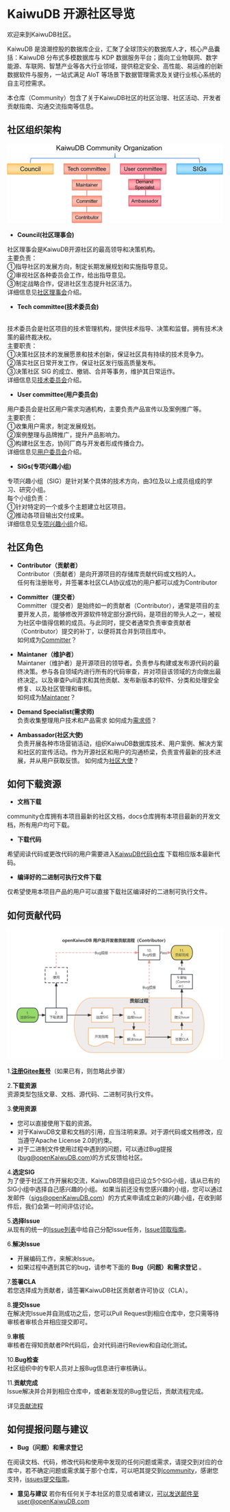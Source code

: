 # KaiwuDB 开源社区导览

欢迎来到KaiwuDB社区。

KaiwuDB 是浪潮控股的数据库企业，汇聚了全球顶尖的数据库人才，核心产品囊括：KaiwuDB 分布式多模数据库与 KDP 数据服务平台；面向工业物联网、数字能源、车联网、智慧产业等各大行业领域，提供稳定安全、高性能、易运维的创新数据软件与服务，一站式满足 AIoT 等场景下数据管理需求及关键行业核心系统的自主可控需求。

本仓库（Community）包含了关于KaiwuDB社区的社区治理、社区活动、开发者贡献指南、沟通交流指南等信息。

## 社区组织架构

![社区组织架构图](/Figures/Organization_structure.png)


- **Council(社区理事会)**

社区理事会是KaiwuDB开源社区的最高领导和决策机构。 
<br>主要负责：  
①指导社区的发展方向，制定长期发展规划和实施指导意见。  
②审视社区各种委员会工作，给出指导意见。
<br>③制定战略合作，促进社区生态提升社区活力。
<br>详细信息见[社区理事会](Council.md)介绍。

- **Tech committee(技术委员会)**

<br>技术委员会是社区项目的技术管理机构，提供技术指导、决策和监督。拥有技术决策的最终裁决权。<br>主要职责：
<br>①决策社区技术的发展愿景和技术创新，保证社区具有持续的技术竞争力。
<br>②落实社区日常开发工作，保证社区发行版高质量发布。
<br>③决策社区 SIG 的成立、撤销、合并等事务，维护其日常运作。
<br>详细信息见[技术委员会](Tech_committee.md)介绍。

- **User committee(用户委员会)**

用户委员会是社区用户需求沟通机构，主要负责产品宣传以及案例推广等。<br>主要职责：
<br>①收集用户需求，制定发展规划。
<br>②案例整理与品牌推广，提升产品影响力。
<br>③构建社区生态，协同厂商与开发者形成传播合力。
<br>详细信息见[用户委员会](User_committee.md)介绍。

- **SIGs(专项兴趣小组)**

专项兴趣小组（SIG）是针对某个具体的技术方向，由3位及以上成员组成的学习、研究小组。
<br>每个小组负责：
<br>①针对特定的一个或多个主题建立社区项目。
<br>②推动各项目输出交付成果。
<br>详细信息见[专项兴趣小组](SIGs.md)介绍。
## 社区角色
- **Contributor（贡献者）**
<br>Contributor（贡献者）是向开源项目的存储库贡献代码或文档的人。
<br>任何有注册账号，并签署本社区CLA协议成功的用户都可以成为Contributor

- **Committer（提交者）**
<br>Committer（提交者）是始终如一的贡献者（Contributor），通常是项目的主要开发人员，能够修改开源软件特定部分源代码，是项目的带头人之一，被视为社区中值得信赖的成员。与此同时，提交者通常负责审查贡献者（Contributor）提交的补丁，以便将其合并到项目库中。
<br>如何成为[Committer](Tech_committee.md)？

- **Maintaner（维护者）**
<br>Maintaner（维护者）是开源项目的领导者。负责参与构建或发布源代码的最终决策。参与各自领域内进行所有的代码审查，并对项目该领域的方向做出最终决定。以及审查Pull请求和其他贡献、发布新版本的软件、分类和处理安全修复、以及社区管理和审核。
<br>如何成为[Maintaner](Tech_committee.md)？

- **Demand Specialist(需求师)**
<br>负责收集整理用户技术和产品需求
如何成为[需求师](User_committee.md)？
- **Ambassador(社区大使)**
<br>负责开展各种市场营销活动，组织KaiwuDB数据库技术、用户案例、解决方案和社区的宣传活动。作为开源社区和用户的沟通桥梁，负责宣传最新的技术进展，并从用户获取反馈。
如何成为[社区大使](User_committee.md)？
## 如何下载资源
- **文档下载**

community仓库拥有本项目最新的社区文档，docs仓库拥有本项目最新的开发文档，所有用户均可下载。

- **下载代码**

希望阅读代码或更改代码的用户需要进入[KaiwuDB代码仓库](https://gitee.com/kaiwudb-opensource/kaiwudb)
下载相应版本最新代码。

- **编译好的二进制可执行文件下载**

仅希望使用本项目产品的用户可以直接下载社区编译好的二进制可执行文件。
## 如何贡献代码
![贡献流程图](/Figures/Contribute_process.png)

1.[**注册Gitee账号**](https://gitee.com/signup?redirect_to_url=%2F)（如果已有，则忽略此步骤）

2.**下载资源**
<br>资源类型包括文章、文档、源代码、二进制可执行文件。

3.**使用资源**

- 您可以直接使用下载的资源。
- 对于KaiwuDB文章和文档的引用，应当注明来源。对于源代码或文档修改，应当遵守Apache License 2.0的约束。
- 对于二进制文件使用过程中遇到的问题，可以通过Bug提报(bug@openKaiwuDB.com)的方式反馈给社区。

4.**选定SIG**
<br>为了便于社区工作开展和交流，KaiwuDB项目组已设立5个SIG小组，请从已有的SIG小组中选择自己感兴趣的小组。
如果当前还没有您感兴趣的小组，您可以通过发邮件（sigs@openKaiwuDB.com）的方式来申请成立新的兴趣小组，在收到邮件后，我们会第一时间评估讨论。

5.**选择Issue**
<br>从现有的统一的[Issue列表](https://gitee.com/kaiwudb-opensource/issues)中给自己分配Issue任务，[Issue领取指南](http://)。

6.**解决Issue**

- 开展编码工作，来解决Issue。
- 如果过程中遇到其它的bug，请参考下面的 **Bug（问题）和需求登记** 。

7.**签署CLA**
<br>若您选择成为贡献者，请签署KaiwuDB社区贡献者许可协议（CLA）。

8.**提交Issue**
<br>在解决完Issue并自测成功之后，您可以Pull Request到相应仓库中，您只需等待审核者审核合并相应提交即可。

9.**审核**
<br>审核者在得知贡献者PR代码后，会对代码进行Review和自动化测试。

10.**Bug检查**
<br>社区组织中的专职人员对上报Bug信息进行审核确认。

11.**贡献完成**
<br>Issue解决并合并到相应仓库中，或者新发现的Bug登记后，贡献流程完成。

详见[贡献流程](Contribute_process.md)

## 如何提报问题与建议
- **Bug（问题）和需求登记**

在阅读文档、代码，修改代码和使用中发现的任何问题或需求，请提交到对应的仓库中，若不确定问题或需求属于那个仓库，可以吧其提交到[community](https://gitee.com/kaiwudb-opensource/community/issues)，感谢您支持，[issues提交指南](http://)。

- **意见与建议**
若你有任何关于本社区的意见或者建议，可以发送邮件至user@openKaiwuDB.com